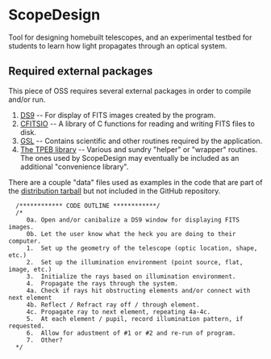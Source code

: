 # ScopeDesign

Tool for designing homebuilt telescopes, and an experimental testbed for
students to learn how light propagates through an optical system.




## Required external packages

This piece of OSS requires several external packages in order to compile and/or
run.
1. [DS9](http://ds9.si.edu/site/Home.html) -- For display of FITS images created by the program.
2. [CFITSIO](http://heasarc.gsfc.nasa.gov/fitsio/fitsio.html) -- A library of C
functions for reading and writing FITS files to disk.
3. [GSL](https://www.gnu.org/software/gsl/) -- Contains scientific and other
routines required by the application.
4. [The TPEB library](http://casa.colorado.edu/~ellswotp/scopedesign/) -- 
Various and sundry "helper" or "wrapper" routines.  The ones used by ScopeDesign
may eventually be included as an additional "convenience library".

There are a couple "data" files used as examples in the code that are part of
the [distribution tarball](http://casa.colorado.edu/~ellswotp/scopedesign/) but
not included in the GitHub repository.



~~~~
  /************ CODE OUTLINE ************/
  /* 
     0a. Open and/or canibalize a DS9 window for displaying FITS images.
     0b. Let the user know what the heck you are doing to their computer.
     1.  Set up the geometry of the telescope (optic location, shape, etc.)
     2.  Set up the illumination environment (point source, flat, image, etc.)
     3.  Initialize the rays based on illumination environment.
     4.  Propagate the rays through the system.
     4a. Check if rays hit obstructing elements and/or connect with next element
     4b. Reflect / Refract ray off / through element.
     4c. Propagate ray to next element, repeating 4a-4c.
     5.  At each element / pupil, record illumination pattern, if requested.
     6.  Allow for adustment of #1 or #2 and re-run of program.
     7.  Other?
  */
~~~~